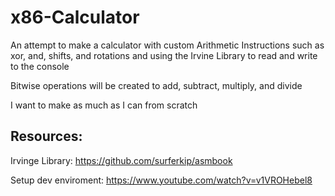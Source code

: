 # x86-Calculator
An attempt to make a calculator with custom Arithmetic Instructions such as xor, and, shifts, and rotations and using the Irvine Library to read and write to the console

Bitwise operations will be created to add, subtract, multiply, and divide

I want to make as much as I can from scratch

## Resources: 

Irvinge Library: https://github.com/surferkip/asmbook 

Setup dev enviroment: https://www.youtube.com/watch?v=v1VROHebel8
